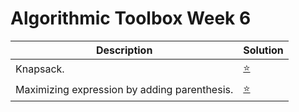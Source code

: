 # Algorithmic Toolbox Week 6

| Description | Solution |
| -------| -----| 
| Knapsack. | [:star:](https://github.com/IAjimi/) | 
| Maximizing expression by adding parenthesis. | [:star:](https://github.com/IAjimi/) | 
